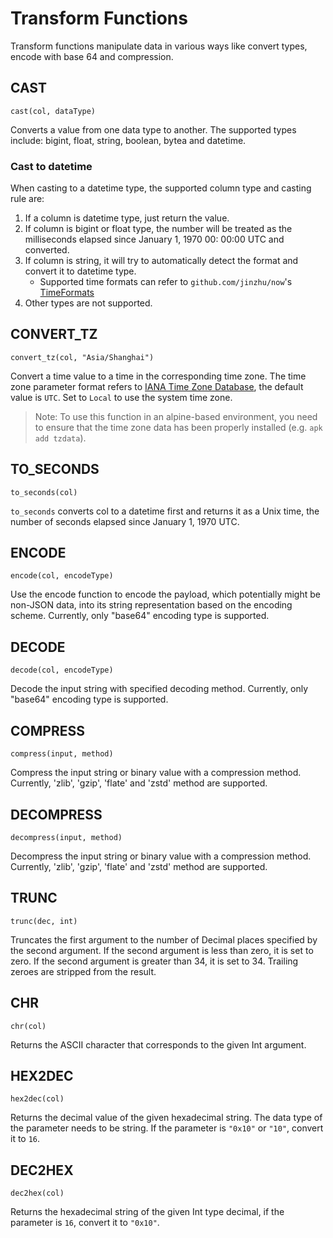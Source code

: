 # Transform Functions

Transform functions manipulate data in various ways like convert types, encode with base 64 and compression.

## CAST

```text
cast(col, dataType)
```

Converts a value from one data type to another. The supported types include: bigint, float, string, boolean, bytea and
datetime.

### Cast to datetime

When casting to a datetime type, the supported column type and casting rule are:

1. If a column is datetime type, just return the value.
2. If column is bigint or float type, the number will be treated as the milliseconds elapsed since January 1, 1970 00:
   00:00 UTC and converted.
3. If column is string, it will try to automatically detect the format and convert it to datetime type.
   - Supported time formats can refer to `github.com/jinzhu/now`'s [TimeFormats](https://github.com/jinzhu/now/blob/f067b166b35a996b9ff5a0f610225e1458f23adc/main.go#L17-L27)
4. Other types are not supported.

## CONVERT_TZ

```text
convert_tz(col, "Asia/Shanghai")
```

Convert a time value to a time in the corresponding time zone. The time zone parameter format refers to [IANA Time Zone Database](https://www.iana.org/time-zones), the default value is `UTC`. Set to `Local` to use the system time zone.

> Note: To use this function in an alpine-based environment, you need to ensure that the time zone data has been properly installed (e.g. `apk add tzdata`).

## TO_SECONDS

```text
to_seconds(col)
```

`to_seconds` converts col to a datetime first and returns it as a Unix time, the number of seconds elapsed since January 1, 1970 UTC.

## ENCODE

```text
encode(col, encodeType)
```

Use the encode function to encode the payload, which potentially might be non-JSON data, into its string representation
based on the encoding scheme. Currently, only "base64" encoding type is supported.

## DECODE

```text
decode(col, encodeType)
```

Decode the input string with specified decoding method. Currently, only "base64" encoding type is supported.

## COMPRESS

```text
compress(input, method)
```

Compress the input string or binary value with a compression method. Currently, 'zlib', 'gzip', 'flate' and 'zstd'
method are supported.

## DECOMPRESS

```text
decompress(input, method)
```

Decompress the input string or binary value with a compression method. Currently, 'zlib', 'gzip', 'flate' and 'zstd'
method are supported.

## TRUNC

```text
trunc(dec, int)
```

Truncates the first argument to the number of Decimal places specified by the second argument. If the second argument is
less than zero, it is set to zero. If the second argument is greater than 34, it is set to 34. Trailing zeroes are
stripped from the result.

## CHR

```text
chr(col)
```

Returns the ASCII character that corresponds to the given Int argument.

## HEX2DEC

```text
hex2dec(col)
```

Returns the decimal value of the given hexadecimal string. The data type of the parameter needs to be string. If the parameter is `"0x10"` or `"10"`, convert it to `16`.

## DEC2HEX

```text
dec2hex(col)
```

Returns the hexadecimal string of the given Int type decimal, if the parameter is `16`, convert it to `"0x10"`.
